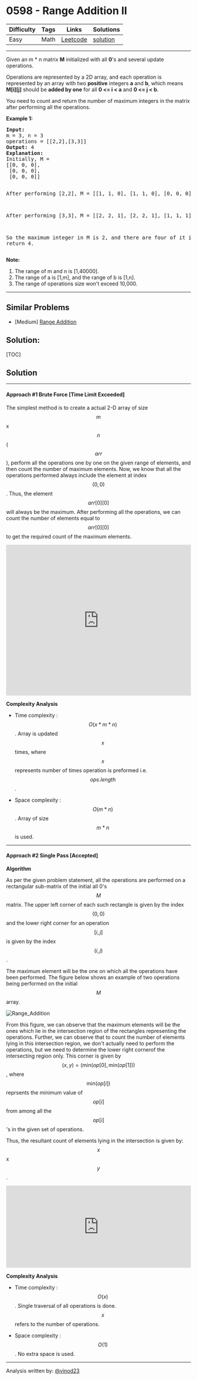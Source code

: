 # 0598 - Range Addition II

Difficulty  | Tags | Links | Solutions
----------- | ---- | ----- | -----
Easy | Math | [Leetcode](https://leetcode.com/problems/range-addition-ii) | [solution](https://leetcode.com/problems/range-addition-ii/solution/)


-----------

<p>Given an m * n matrix <b>M</b> initialized with all <b>0</b>'s and several update operations.</p>
<p>Operations are represented by a 2D array, and each operation is represented by an array with two <b>positive</b> integers <b>a</b> and <b>b</b>, which means <b>M[i][j]</b> should be <b>added by one</b> for all <b>0 <= i < a</b> and <b>0 <= j < b</b>. </p>
<p>You need to count and return the number of maximum integers in the matrix after performing all the operations.</p>

<p><b>Example 1:</b><br />
<pre>
<b>Input:</b> 
m = 3, n = 3
operations = [[2,2],[3,3]]
<b>Output:</b> 4
<b>Explanation:</b> 
Initially, M = 
[[0, 0, 0],
 [0, 0, 0],
 [0, 0, 0]]

After performing [2,2], M = 
[[1, 1, 0],
 [1, 1, 0],
 [0, 0, 0]]

After performing [3,3], M = 
[[2, 2, 1],
 [2, 2, 1],
 [1, 1, 1]]

So the maximum integer in M is 2, and there are four of it in M. So return 4.
</pre>
</p>

<p><b>Note:</b><br>
<ol>
<li>The range of m and n is [1,40000].</li>
<li>The range of a is [1,m], and the range of b is [1,n].</li>
<li>The range of operations size won't exceed 10,000.</li>
</ol>
</p>

-----------


## Similar Problems

- [Medium] [Range Addition](range-addition)




## Solution:

[TOC]

## Solution

---
#### Approach #1 Brute Force [Time Limit Exceeded]

The simplest method is to create a actual 2-D array of size $$m$$x$$n$$($$arr$$), perform all the operations one by one on the given range of elements, and then count the number of maximum elements. Now, we know that all the operations performed always include the element at index $$(0,0)$$. Thus, the element $$arr[0][0]$$ will always be the maximum. After performing all the operations, we can count the number of elements equal to $$arr[0][0]$$ to get the required count of the maximum elements.

<iframe src="https://leetcode.com/playground/awQVAxR8/shared" frameBorder="0" name="awQVAxR8" width="100%" height="411"></iframe>

**Complexity Analysis**

* Time complexity : $$O(x*m*n)$$. Array is updated $$x$$ times, where $$x$$ represents number of times operation is preformed i.e. $$ops.length$$.

* Space complexity : $$O(m*n)$$. Array of size $$m*n$$ is used.

---
#### Approach #2 Single Pass [Accepted]

**Algorithm**

As per the given problem statement, all the operations are performed on a rectangular sub-matrix of the initial all 0's $$M$$ matrix. The upper left corner of each such rectangle is given by the index $$(0, 0)$$ and the lower right corner for an operation $$[i, j]$$ is given by the index $$(i, j)$$. 

The maximum element will be the one on which all the operations have been performed. The figure below shows an example of two operations being performed on the initial $$M$$ array. 

![Range_Addition](../Figures/598_Range_Addition2.PNG)

From this figure, we can observe that the maximum elements will be the ones which lie in the intersection region of the rectangles representing the operations. Further, we can observe that to count the number of elements lying in this intersection region, we don't actually need to perform the operations, but we need to determine the lower right cornerof the intersecting region only. This corner is given by $$\big(x, y\big) = \big(\text{min}(op[0], \text{min}(op[1])\big)$$, where $$\text{min}(op[i])$$ reprsents the minimum value of $$op[i]$$ from among all the $$op[i]$$'s in the given set of operations.

Thus, the resultant count of elements lying in the intersection is given by: $$x$$x$$y$$.

<iframe src="https://leetcode.com/playground/eUWGJ45b/shared" frameBorder="0" name="eUWGJ45b" width="100%" height="224"></iframe>

**Complexity Analysis**

* Time complexity : $$O(x)$$. Single traversal of all operations is done. $$x$$ refers to the number of operations.

* Space complexity : $$O(1)$$. No extra space is used.

---
Analysis written by: [@vinod23](https://leetcode.com/vinod23)
